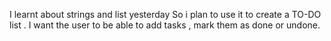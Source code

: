 I learnt about strings and list yesterday
So i plan to use it to create a TO-DO list .
I want the user to be able to add tasks , mark them as done or undone.